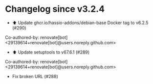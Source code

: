 # Changelog since v3.2.4
- ⬆️ Update ghcr.io/hassio-addons/debian-base Docker tag to v6.2.5 (#290)

Co-authored-by: renovate[bot] <29139614+renovate[bot]@users.noreply.github.com> 
- ⬆️ Update setuptools to v67.6.1 (#289)

Co-authored-by: renovate[bot] <29139614+renovate[bot]@users.noreply.github.com> 
- Fix broken URL (#288) 

